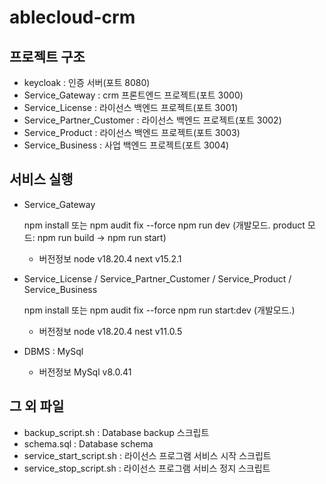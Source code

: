 # ablecloud-crm

## 프로젝트 구조

- keycloak : 인증 서버(포트 8080)
- Service_Gateway : crm 프론트엔드 프로젝트(포트 3000)
- Service_License : 라이선스 백엔드 프로젝트(포트 3001)
- Service_Partner_Customer : 라이선스 백엔드 프로젝트(포트 3002)
- Service_Product : 라이선스 백엔드 프로젝트(포트 3003)
- Service_Business : 사업 백엔드 프로젝트(포트 3004)

## 서비스 실행

- Service_Gateway

    npm install 또는 npm audit fix --force
    npm run dev (개발모드. product 모드: npm run build -> npm run start)


    - 버전정보
    node    v18.20.4
    next    v15.2.1

- Service_License / Service_Partner_Customer / Service_Product / Service_Business

    npm install 또는 npm audit fix --force
    npm run start:dev   (개발모드.)

    - 버전정보
    node    v18.20.4
    nest    v11.0.5

- DBMS : MySql

    - 버전정보
    MySql   v8.0.41

## 그 외 파일
- backup_script.sh : Database backup 스크립트
- schema.sql : Database schema
- service_start_script.sh : 라이선스 프로그램 서비스 시작 스크립트
- service_stop_script.sh : 라이선스 프로그램 서비스 정지 스크립트